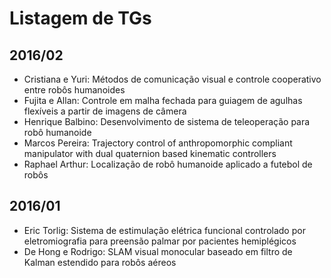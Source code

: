 # Listagem de TGs
## 2016/02
* Cristiana e Yuri: Métodos de comunicação visual e controle cooperativo entre robôs humanoides
* Fujita e Allan: Controle em malha fechada para guiagem de agulhas flexíveis a partir de imagens de câmera
* Henrique Balbino: Desenvolvimento de sistema de teleoperação para robô humanoide
* Marcos Pereira: Trajectory control of anthropomorphic compliant manipulator with dual quaternion based kinematic controllers
* Raphael Arthur: Localização de robô humanoide aplicado a futebol de robôs

## 2016/01
* Eric Torlig: Sistema de estimulação elétrica funcional controlado por eletromiografia para preensão palmar por pacientes hemiplégicos
* De Hong e Rodrigo: SLAM visual monocular baseado em filtro de Kalman estendido para robôs aéreos
